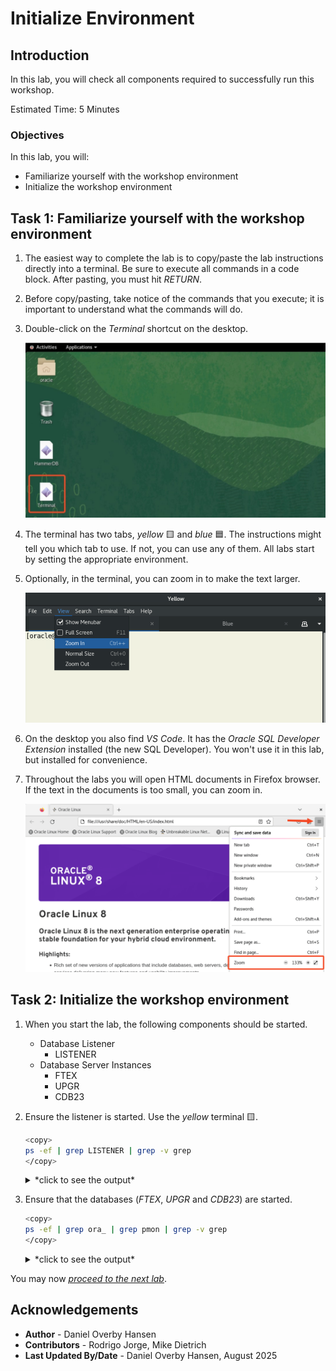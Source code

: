 # Initialize Environment

## Introduction

In this lab, you will check all components required to successfully run this workshop.

Estimated Time: 5 Minutes

### Objectives

In this lab, you will:

* Familiarize yourself with the workshop environment
* Initialize the workshop environment

## Task 1: Familiarize yourself with the workshop environment

1. The easiest way to complete the lab is to copy/paste the lab instructions directly into a terminal. Be sure to execute all commands in a code block. After pasting, you must hit *RETURN*.

2. Before copy/pasting, take notice of the commands that you execute; it is important to understand what the commands will do.

3. Double-click on the *Terminal* shortcut on the desktop.

    ![Click shortcut to start a terminal](./images/initialize-environment-desktop-click-terminal.jpeg " ")

4. The terminal has two tabs, *yellow* 🟨 and *blue* 🟦. The instructions might tell you which tab to use. If not, you can use any of them. All labs start by setting the appropriate environment.

5. Optionally, in the terminal, you can zoom in to make the text larger.

    ![Zoom in to make the text larger in the terminal](./images/initialize-environment-terminal-zoom-in.png)

6. On the desktop you also find *VS Code*. It has the *Oracle SQL Developer Extension* installed (the new SQL Developer). You won't use it in this lab, but installed for convenience.

7. Throughout the labs you will open HTML documents in Firefox browser. If the text in the documents is too small, you can zoom in.

    ![Zoom in in Firefox to make text bigger](images/initialize-environment-firefox-zoom.png)

## Task 2: Initialize the workshop environment

1. When you start the lab, the following components should be started.

    * Database Listener
        * LISTENER
    * Database Server Instances
        * FTEX
        * UPGR
        * CDB23

2. Ensure the listener is started. Use the *yellow* terminal 🟨.

    ``` bash
    <copy>
    ps -ef | grep LISTENER | grep -v grep
    </copy>
    ```

    <details>
    <summary>*click to see the output*</summary>

    ``` text
    $ ps -ef | grep LISTENER | grep -v grep
    oracle    2333     1  0 11:40 ?        00:00:00 /u01/app/oracle/product/19/bin/tnslsnr LISTENER -inherit
    ```

    </details>

3. Ensure that the databases (*FTEX*, *UPGR* and *CDB23*) are started.

    ``` bash
    <copy>
    ps -ef | grep ora_ | grep pmon | grep -v grep
    </copy>
    ```

    <details>
    <summary>*click to see the output*</summary>

    ``` text
    $ ps -ef | grep ora_ | grep pmon | grep -v grep
    oracle      3851       1  0 20:19 ?        00:00:00 ora_pmon_UPGR
    oracle      5110       1  0 20:19 ?        00:00:00 ora_pmon_FTEX
    oracle      5345       1  0 20:19 ?        00:00:00 ora_pmon_CDB23
    ```

    </details>

You may now [*proceed to the next lab*](#next).

## Acknowledgements

* **Author** - Daniel Overby Hansen
* **Contributors** - Rodrigo Jorge, Mike Dietrich
* **Last Updated By/Date** - Daniel Overby Hansen, August 2025
